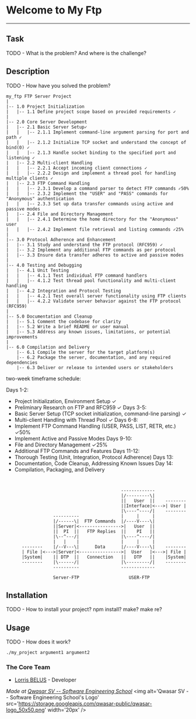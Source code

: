 # Welcome to My Ftp
***

## Task
TODO - What is the problem? And where is the challenge?

## Description
TODO - How have you solved the problem?


```
my_ftp FTP Server Project
|
|-- 1.0 Project Initialization
|   |-- 1.1 Define project scope based on provided requirements ✓
|
|-- 2.0 Core Server Development
|   |-- 2.1 Basic Server Setup✓
|   |   |-- 2.1.1 Implement command-line argument parsing for port and path ✓
|   |   |-- 2.1.2 Initialize TCP socket and understand the concept of bind(0) ✓
|   |   |-- 2.1.3 Handle socket binding to the specified port and listening ✓
|   |-- 2.2 Multi-client Handling
|   |   |-- 2.2.1 Accept incoming client connections ✓
|   |   |-- 2.2.2 Design and implement a thread pool for handling multiple clients ✓
|   |-- 2.3 FTP Command Handling
|   |   |-- 2.3.1 Develop a command parser to detect FTP commands ✓50%
|   |   |-- 2.3.2 Implement the "USER" and "PASS" commands for "Anonymous" authentication
|   |   |-- 2.3.3 Set up data transfer commands using active and passive modes
|   |-- 2.4 File and Directory Management
|   |   |-- 2.4.1 Determine the home directory for the "Anonymous" user
|   |   |-- 2.4.2 Implement file retrieval and listing commands ✓25%
|
|-- 3.0 Protocol Adherence and Enhancement
|   |-- 3.1 Study and understand the FTP protocol (RFC959) ✓
|   |-- 3.2 Implement any additional FTP commands as per protocol 
|   |-- 3.3 Ensure data transfer adheres to active and passive modes
|
|-- 4.0 Testing and Debugging
|   |-- 4.1 Unit Testing
|   |   |-- 4.1.1 Test individual FTP command handlers
|   |   |-- 4.1.2 Test thread pool functionality and multi-client handling
|   |-- 4.2 Integration and Protocol Testing
|   |   |-- 4.2.1 Test overall server functionality using FTP clients
|   |   |-- 4.2.2 Validate server behavior against the FTP protocol (RFC959)
|
|-- 5.0 Documentation and Cleanup
|   |-- 5.1 Comment the codebase for clarity
|   |-- 5.2 Write a brief README or user manual
|   |-- 5.3 Address any known issues, limitations, or potential improvements
|
|-- 6.0 Compilation and Delivery
    |-- 6.1 Compile the server for the target platform(s)
    |-- 6.2 Package the server, documentation, and any required dependencies
    |-- 6.3 Deliver or release to intended users or stakeholders
```

two-week timeframe schedule:

Days 1-2:
- Project Initialization, Environment Setup ✓
- Preliminary Research on FTP and RFC959 ✓
Days 3-5:
- Basic Server Setup (TCP socket initialization, command-line parsing) ✓
- Multi-client Handling with Thread Pool ✓
Days 6-8:
- Implement FTP Command Handling (USER, PASS, LIST, RETR, etc.) ✓50%
- Implement Active and Passive Modes
Days 9-10:
- File and Directory Management ✓25%
- Additional FTP Commands and Features
Days 11-12:
- Thorough Testing (Unit, Integration, Protocol Adherence)
Days 13:
- Documentation, Code Cleanup, Addressing Known Issues
Day 14:
- Compilation, Packaging, and Delivery

```


                                            -------------
                                            |/---------\|
                                            ||   User  ||    --------
                                            ||Interface|<--->| User |
                                            |\----^----/|    --------
                  ----------                |     |     |
                  |/------\|  FTP Commands  |/----V----\|
                  ||Server|<---------------->|   User  ||
                  ||  PI  ||   FTP Replies  ||    PI   ||
                  |\--^---/|                |\----^----/|
                  |   |    |                |     |     |
      --------    |/--V---\|      Data      |/----V----\|    --------
      | File |<--->|Server|<---------------->|  User   |<--->| File |
      |System|    || DTP  ||   Connection   ||   DTP   ||    |System|
      --------    |\------/|                |\---------/|    --------
                  ----------                -------------

                  Server-FTP                   USER-FTP
```

## Installation
TODO - How to install your project? npm install? make? make re?

## Usage
TODO - How does it work?
```
./my_project argument1 argument2
```

### The Core Team
* [Lorris BELUS](//github.com/Lbelus) - Developer


<span><i>Made at <a href='https://qwasar.io'>Qwasar SV -- Software Engineering School</a></i></span>
<span><img alt='Qwasar SV -- Software Engineering School's Logo' src='https://storage.googleapis.com/qwasar-public/qwasar-logo_50x50.png' width='20px' /></span>
